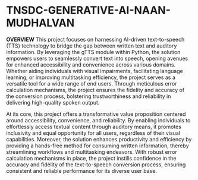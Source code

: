 # TNSDC-GENERATIVE-AI-NAAN-MUDHALVAN
**OVERVIEW**
This project focuses on harnessing AI-driven text-to-speech (TTS) technology to bridge the gap between written text and auditory information. By leveraging the gTTS module within Python, the solution empowers users to seamlessly convert text into speech, opening avenues for enhanced accessibility and convenience across various domains. Whether aiding individuals with visual impairments, facilitating language learning, or improving multitasking efficiency, the project serves as a versatile tool for a wide range of end users. Through meticulous error calculation mechanisms, the project ensures the fidelity and accuracy of the conversion process, bolstering trustworthiness and reliability in delivering high-quality spoken output.

At its core, this project offers a transformative value proposition centered around accessibility, convenience, and reliability. By enabling individuals to effortlessly access textual content through auditory means, it promotes inclusivity and equal opportunity for all users, regardless of their visual capabilities. Moreover, the solution enhances productivity and efficiency by providing a hands-free method for consuming written information, thereby streamlining workflows and multitasking endeavors. With robust error calculation mechanisms in place, the project instills confidence in the accuracy and fidelity of the text-to-speech conversion process, ensuring consistent and reliable performance for its diverse user base.
